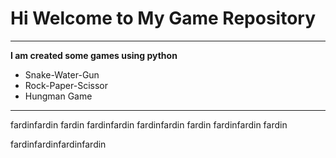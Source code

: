 # Hi Welcome to My Game Repository
***

**I am created some games using python**
- Snake-Water-Gun
- Rock-Paper-Scissor
- Hungman Game
---

fardinfardin
fardin
fardinfardin
fardinfardin
fardin
fardinfardin
fardin

fardinfardinfardinfardin



